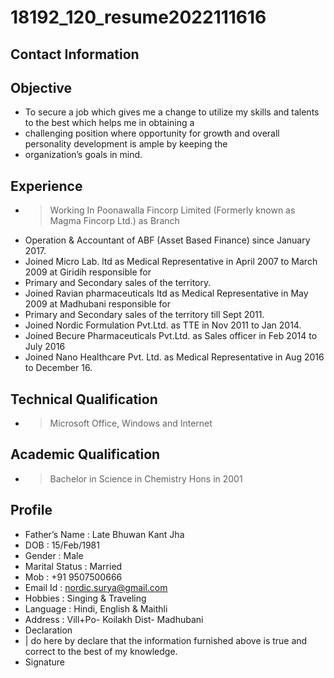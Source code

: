 # 18192_120_resume2022111616

## Contact Information



## Objective

* To secure a job which gives me a change to utilize my skills and talents to the best which helps me in obtaining a
* challenging position where opportunity for growth and overall personality development is ample by keeping the
* organization’s goals in mind.


## Experience

* > Working In Poonawalla Fincorp Limited (Formerly known as Magma Fincorp Ltd.) as Branch
* Operation & Accountant of ABF (Asset Based Finance) since January 2017.
* Joined Micro Lab. ltd as Medical Representative in April 2007 to March 2009 at Giridih responsible for
* Primary and Secondary sales of the territory.
* Joined Ravian pharmaceuticals Itd as Medical Representative in May 2009 at Madhubani responsible for
* Primary and Secondary sales of the territory till Sept 2011.
* Joined Nordic Formulation Pvt.Ltd. as TTE in Nov 2011 to Jan 2014.
* Joined Becure Pharmaceuticals Pvt.Ltd. as Sales officer in Feb 2014 to July 2016
* Joined Nano Healthcare Pvt. Ltd. as Medical Representative in Aug 2016 to December 16.


## Technical Qualification

* > Microsoft Office, Windows and Internet


## Academic Qualification

* > Bachelor in Science in Chemistry Hons in 2001


## Profile

* Father’s Name : Late Bhuwan Kant Jha
* DOB : 15/Feb/1981
* Gender : Male
* Marital Status : Married
* Mob : +91 9507500666
* Email Id : nordic.surya@gmail.com
* Hobbies : Singing & Traveling
* Language : Hindi, English & Maithli
* Address : Vill+Po- Koilakh Dist- Madhubani
* Declaration
* | do here by declare that the information furnished above is true and correct to the best of my knowledge.
* Signature

